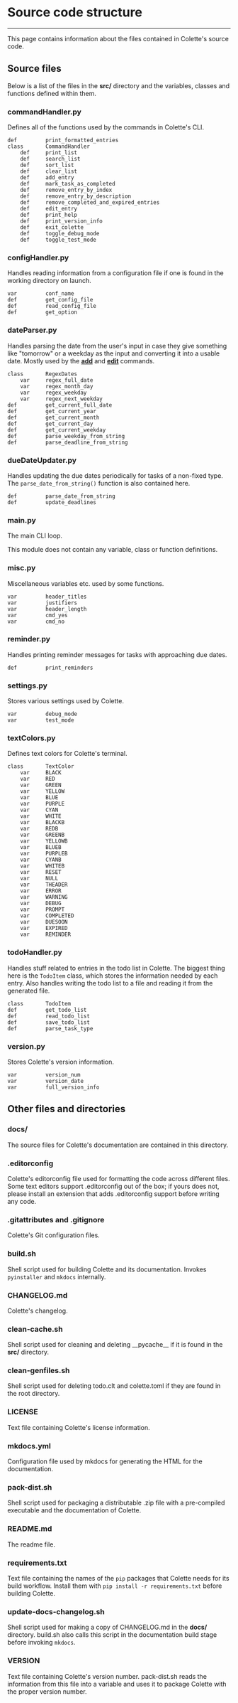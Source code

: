 # Source code structure

---

This page contains information about the files contained in Colette's source code.

## Source files

Below is a list of the files in the **src/** directory and the variables, classes and functions defined within them.

### commandHandler.py

Defines all of the functions used by the commands in Colette's CLI.

```text
def         print_formatted_entries
class       CommandHandler
    def     print_list
    def     search_list
    def     sort_list
    def     clear_list
    def     add_entry
    def     mark_task_as_completed
    def     remove_entry_by_index
    def     remove_entry_by_description
    def     remove_completed_and_expired_entries
    def     edit_entry
    def     print_help
    def     print_version_info
    def     exit_colette
    def     toggle_debug_mode
    def     toggle_test_mode
```

### configHandler.py

Handles reading information from a configuration file if one is found in the working directory on launch.

```text
var         conf_name
def         get_config_file
def         read_config_file
def         get_option
```

### dateParser.py

Handles parsing the date from the user's input in case they give something like "tomorrow" or a weekday as the input and converting it into a usable date. Mostly used by the **[add](../cmd/add.md)** and **[edit](../cmd/edit.md)** commands.

```text
class       RegexDates
    var     regex_full_date
    var     regex_month_day
    var     regex_weekday
    var     regex_next_weekday
def         get_current_full_date
def         get_current_year
def         get_current_month
def         get_current_day
def         get_current_weekday
def         parse_weekday_from_string
def         parse_deadline_from_string
```

### dueDateUpdater.py

Handles updating the due dates periodically for tasks of a non-fixed type. The `parse_date_from_string()` function is also contained here.

```text
def         parse_date_from_string
def         update_deadlines
```

### main.py

The main CLI loop.

This module does not contain any variable, class or function definitions.

### misc.py

Miscellaneous variables etc. used by some functions.

```text
var         header_titles
var         justifiers
var         header_length
var         cmd_yes
var         cmd_no
```

### reminder.py

Handles printing reminder messages for tasks with approaching due dates.

```text
def         print_reminders
```

### settings.py

Stores various settings used by Colette.

```text
var         debug_mode
var         test_mode
```

### textColors.py

Defines text colors for Colette's terminal.

```text
class       TextColor
    var     BLACK
    var     RED
    var     GREEN
    var     YELLOW
    var     BLUE
    var     PURPLE
    var     CYAN
    var     WHITE
    var     BLACKB
    var     REDB
    var     GREENB
    var     YELLOWB
    var     BLUEB
    var     PURPLEB
    var     CYANB
    var     WHITEB
    var     RESET
    var     NULL
    var     THEADER
    var     ERROR
    var     WARNING
    var     DEBUG
    var     PROMPT
    var     COMPLETED
    var     DUESOON
    var     EXPIRED
    var     REMINDER
```

### todoHandler.py

Handles stuff related to entries in the todo list in Colette. The biggest thing here is the `TodoItem` class, which stores the information needed by each entry. Also handles writing the todo list to a file and reading it from the generated file.

```text
class       TodoItem
def         get_todo_list
def         read_todo_list
def         save_todo_list
def         parse_task_type
```

### version.py

Stores Colette's version information.

```text
var         version_num
var         version_date
var         full_version_info
```

## Other files and directories

### docs/

The source files for Colette's documentation are contained in this directory.

### .editorconfig

Colette's editorconfig file used for formatting the code across different files. Some text editors support .editorconfig out of the box; if yours does not, please install an extension that adds .editorconfig support before writing any code.

### .gitattributes and .gitignore

Colette's Git configuration files.

### build.sh

Shell script used for building Colette and its documentation. Invokes `pyinstaller` and `mkdocs` internally.

### CHANGELOG.md

Colette's changelog.

### clean-cache.sh

Shell script used for cleaning and deleting \_\_pycache\_\_ if it is found in the **src/** directory.

### clean-genfiles.sh

Shell script used for deleting todo.clt and colette.toml if they are found in the root directory.

### LICENSE

Text file containing Colette's license information.

### mkdocs.yml

Configuration file used by mkdocs for generating the HTML for the documentation.

### pack-dist.sh

Shell script used for packaging a distributable .zip file with a pre-compiled executable and the documentation of Colette.

### README.md

The readme file.

### requirements.txt

Text file containing the names of the `pip` packages that Colette needs for its build workflow. Install them with `pip install -r requirements.txt` before building Colette.

### update-docs-changelog.sh

Shell script used for making a copy of CHANGELOG.md in the **docs/** directory. build.sh also calls this script in the documentation build stage before invoking `mkdocs`.

### VERSION

Text file containing Colette's version number. pack-dist.sh reads the information from this file into a variable and uses it to package Colette with the proper version number.